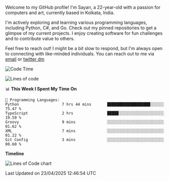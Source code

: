 Welcome to my GitHub profile! I'm Sayan, a 22-year-old with a passion for computers and art, currently based in Kolkata, India.

I'm actively exploring and learning various programming languages, including Python, C#, and Go. Check out my pinned repositories to get a glimpse of my current projects. I enjoy creating software for fun challenges and to contribute value to others.

Feel free to reach out! I might be a bit slow to respond, but I'm always open to connecting with like-minded individuals. You can reach out to me via [email](mailto:me@sayanbiswas.in) or [twitter dm](https://twitter.com/TheDankDel)

<!--START_SECTION:waka-->
![Code Time](http://img.shields.io/badge/Code%20Time-2%2C212%20hrs%2046%20mins-blue)

![Lines of code](https://img.shields.io/badge/From%20Hello%20World%20I%27ve%20Written-8.0%20million%20lines%20of%20code-blue)

📊 **This Week I Spent My Time On** 

```text
💬 Programming Languages: 
Python                   7 hrs 44 mins       ███████████████████░░░░░░   75.47 % 
TypeScript               2 hrs               █████░░░░░░░░░░░░░░░░░░░░   19.59 % 
Groovy                   9 mins              ░░░░░░░░░░░░░░░░░░░░░░░░░   01.62 % 
XML                      7 mins              ░░░░░░░░░░░░░░░░░░░░░░░░░   01.22 % 
Git Config               3 mins              ░░░░░░░░░░░░░░░░░░░░░░░░░   00.60 % 
```

**Timeline**

![Lines of Code chart](https://raw.githubusercontent.com/Dank-del/Dank-del/main/assets/bar_graph.png)


 Last Updated on 23/04/2025 12:46:54 UTC
<!--END_SECTION:waka-->
